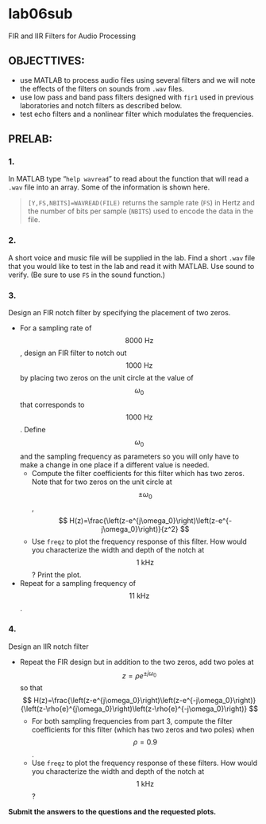 # lab06sub
FIR and IIR Filters for Audio Processing

## OBJECTTIVES:
- use MATLAB to process audio files using several filters and we will note the effects of the filters on sounds from `.wav` files. 
- use low pass and band pass filters designed with `fir1` used in previous laboratories and notch filters as described below. 
- test echo filters and a nonlinear filter which modulates the frequencies.


## PRELAB:

### 1. 
In MATLAB type “`help wavread`” to read about the function that will read a `.wav` file into an array. Some of the information is shown here.
> `[Y,FS,NBITS]=WAVREAD(FILE)` returns the sample rate (`FS`) in Hertz and the number of bits per sample (`NBITS`) used to encode the data in the file.

### 2.
A short voice and music file will be supplied in the lab. Find a short `.wav` file that you would like to test in the lab and read it with MATLAB. Use sound to verify. (Be sure to use `FS` in the sound function.) 

### 3.
Design an FIR notch filter by specifying the placement of two zeros.
- For a sampling rate of $$8000\:\text{Hz}$$, design an FIR filter to notch out $$1000\:\text{Hz}$$ by placing two zeros on the unit circle at the value of $$\omega_0$$ that corresponds to $$1000\:\text{Hz}$$. Define $$\omega_0$$ and the sampling frequency as parameters so you will only have to make a change in one place if a different value is needed.
	- Compute the filter coefficients for this filter which has two zeros. Note that for two zeros on the unit circle at $$\pm\omega_0$$, 
	$$
	H(z)=\frac{\left(z-e^{j\omega_0}\right)\left(z-e^{-j\omega_0}\right)}{z^2}
	$$
	- Use `freqz` to plot the frequency response of this filter. How would you characterize the width and depth of the notch at $$1\:\text{kHz}$$? Print the plot.
- Repeat for a sampling frequency of $$11\:\text{kHz}$$.

### 4.
Design an IIR notch filter
- Repeat the FIR design but in addition to the two zeros, add two poles at $$z=\rho{e}^{\pm{j}\omega_0}$$ so that
$$
H(z)=\frac{\left(z-e^{j\omega_0}\right)\left(z-e^{-j\omega_0}\right)}{\left(z-\rho{e}^{j\omega_0}\right)\left(z-\rho{e}^{-j\omega_0}\right)}
$$
	- For both sampling frequencies from part 3, compute the filter coefficients for this filter (which has two zeros and two poles) when $$\rho=0.9$$.
	- Use `freqz` to plot the frequency response of these filters. How would you characterize the width and depth of the notch at $$1\:\text{kHz}$$?

__Submit the answers to the questions and the requested plots.__